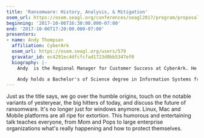 ```yaml
---
title: 'Ransomware: History, Analysis, & Mitigation'
osem_url: https://osem.seagl.org/conferences/seagl2017/program/proposals/285
beginning: '2017-10-06T16:30:00.000-07:00'
end: '2017-10-06T17:20:00.000-07:00'
presenters:
- name: Andy Thompson
  affiliation: CyberArk
  osem_url: https://osem.seagl.org/users/579
  gravatar_id: ec4291ec4dfcfcfad1723d0bb5347ef0
  biography: |-
    Andy  is the Regional Manager for Customer Success at CyberArk. He is responsible for providing guidance in securing organizations with technologies and security best practices in order to prevent credential theft and breach. Andy spent the last 21 years in the fields of information security, systems administration, architecture, and web development;  focusing primarily on large retail organizations. Andy is also active in the information security communities of Texas as a member of North Texas ISSA, Shadow Systems Hacker Collective, and the Dallas Hackers Association.

    Andy holds a Bachelor's of Science degree in Information Systems from the University of Texas at Arlington as well as the Certified Information Systems Security Professional (CISSP), and Systems Security Certified Practitioner (SSCP) certifications from (ISC)2. He is also COMPTIA Security+ certified as well as a GIAC certified penetration tester (GPEN). Andy is also a member of the SANS advisory council and a SANS CISSP instructor.
---
```


Just as the title says, we go over the humble origins, touch on the notable variants of yesteryear, the big hitters of today, and discuss the future of ransomware. It's no longer just for windows anymore. Linux, Mac and Mobile platforms are all ripe for extortion. This humorous and entertaining talk teaches everyone, from Mom and Pops to large enterprise organizations what's really happening and how to protect themselves.
